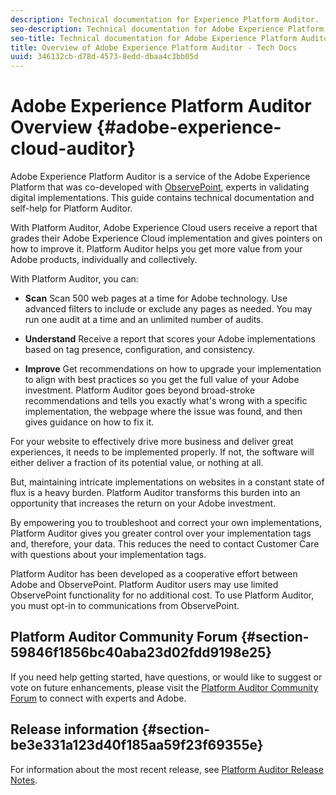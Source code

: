 ```yaml
---
description: Technical documentation for Experience Platform Auditor.
seo-description: Technical documentation for Adobe Experience Platform Auditor.
seo-title: Technical documentation for Adobe Experience Platform Auditor 
title: Overview of Adobe Experience Platform Auditor - Tech Docs
uuid: 346132cb-d78d-4573-8edd-dbaa4c3bb05d
---
```


# Adobe Experience Platform Auditor Overview {#adobe-experience-cloud-auditor}

Adobe Experience Platform Auditor is a service of the Adobe Experience Platform that was co-developed with [ObservePoint](https://www.observepoint.com/), experts in validating digital implementations. This guide contains technical documentation and self-help for Platform Auditor.

With Platform Auditor, Adobe Experience Cloud users receive a report that grades their Adobe Experience Cloud implementation and gives pointers on how to improve it. Platform Auditor helps you get more value from your Adobe products, individually and collectively.

With Platform Auditor, you can:

* **Scan** Scan 500 web pages at a time for Adobe technology. Use advanced filters to include or exclude any pages as needed. You may run one audit at a time and an unlimited number of audits. 

* **Understand** Receive a report that scores your Adobe implementations based on tag presence, configuration, and consistency. 

* **Improve** Get recommendations on how to upgrade your implementation to align with best practices so you get the full value of your Adobe investment. Platform Auditor goes beyond broad-stroke recommendations and tells you exactly what's wrong with a specific implementation, the webpage where the issue was found, and then gives guidance on how to fix it.

For your website to effectively drive more business and deliver great experiences, it needs to be implemented properly. If not, the software will either deliver a fraction of its potential value, or nothing at all.

But, maintaining intricate implementations on websites in a constant state of flux is a heavy burden. Platform Auditor transforms this burden into an opportunity that increases the return on your Adobe investment.

By empowering you to troubleshoot and correct your own implementations, Platform Auditor gives you greater control over your implementation tags and, therefore, your data. This reduces the need to contact Customer Care with questions about your implementation tags.

Platform Auditor has been developed as a cooperative effort between Adobe and ObservePoint. Platform Auditor users may use limited ObservePoint functionality for no additional cost. To use Platform Auditor, you must opt-in to communications from ObservePoint.

## Platform Auditor Community Forum {#section-59846f1856bc40aba23d02fdd9198e25}

If you need help getting started, have questions, or would like to suggest or vote on future enhancements, please visit the [Platform Auditor Community Forum](https://forums.adobe.com/community/experience-cloud/platform/core-services/activation-service/auditor) to connect with experts and Adobe.

## Release information {#section-be3e331a123d40f185aa59f23f69355e}

For information about the most recent release, see [Platform Auditor Release Notes](release-notes.md). 
